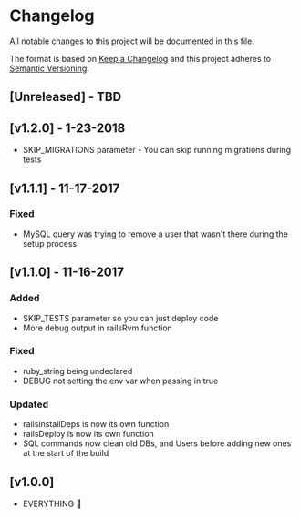 # Changelog
All notable changes to this project will be documented in this file.

The format is based on [Keep a Changelog](http://keepachangelog.com/en/1.0.0/)
and this project adheres to [Semantic Versioning](http://semver.org/spec/v2.0.0.html).

## [Unreleased] - TBD

## [v1.2.0] - 1-23-2018
- SKIP_MIGRATIONS parameter - You can skip running migrations during tests

## [v1.1.1] - 11-17-2017
### Fixed
- MySQL query was trying to remove a user that wasn't there during the setup process

## [v1.1.0] - 11-16-2017
### Added
- SKIP_TESTS parameter so you can just deploy code
- More debug output in railsRvm function

### Fixed
- ruby_string being undeclared
- DEBUG not setting the env var when passing in true

### Updated
- railsinstallDeps is now its own function
- railsDeploy is now its own function
- SQL commands now clean old DBs, and Users before adding new ones at the start of the build

## [v1.0.0]

- EVERYTHING :tada:
